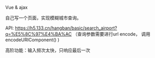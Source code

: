 Vue & ajax

自己写一个页面，实现模糊城市查询。

API: https://h5.133.cn/hangban/basic/search_airport?q=%E5%8C%97%E4%BA%AC （查询参数需要进行url encode， 调用encodeURIComponent() )

高阶功能：输入频次太快，只响应最后一次